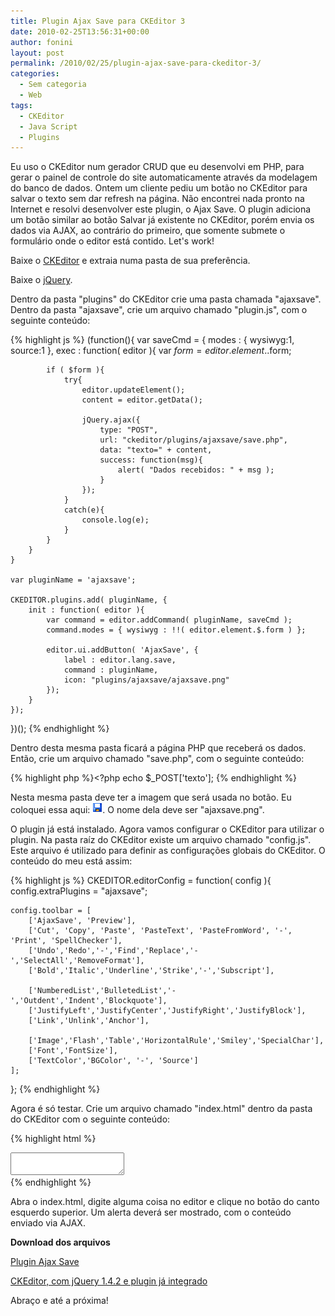 ```yaml
---
title: Plugin Ajax Save para CKEditor 3
date: 2010-02-25T13:56:31+00:00
author: fonini
layout: post
permalink: /2010/02/25/plugin-ajax-save-para-ckeditor-3/
categories:
  - Sem categoria
  - Web
tags:
  - CKEditor
  - Java Script
  - Plugins
---
```

Eu uso o CKEditor num gerador CRUD que eu desenvolvi em PHP, para gerar o painel de controle do site automaticamente através da modelagem do banco de dados. Ontem um cliente pediu um botão no CKEditor para salvar o texto sem dar refresh na página. Não encontrei nada pronto na Internet e resolvi desenvolver este plugin, o Ajax Save. O plugin adiciona um botão similar ao botão Salvar já existente no CKEditor, porém envia os dados via AJAX, ao contrário do primeiro, que somente submete o formulário onde o editor está contido. Let's work!

Baixe o <a href="http://ckeditor.com/download" rel="externo">CKEditor</a> e extraia numa pasta de sua preferência.
  
Baixe o <a href="http://jquery.com" rel="externo">jQuery</a>.

Dentro da pasta "plugins" do CKEditor crie uma pasta chamada "ajaxsave". Dentro da pasta "ajaxsave", crie um arquivo chamado "plugin.js", com o seguinte conteúdo: 

{% highlight js %}
(function(){
	var saveCmd = {
		modes : { wysiwyg:1, source:1 },
		exec : function( editor ){
			var $form = editor.element.$.form;

			if ( $form ){
				try{
					editor.updateElement();
					content = editor.getData();

					jQuery.ajax({
						type: "POST",
						url: "ckeditor/plugins/ajaxsave/save.php",
						data: "texto=" + content,
						success: function(msg){
							alert( "Dados recebidos: " + msg );
						}
					});
				}
				catch(e){
					console.log(e);
				}
			}
		}
	}

	var pluginName = 'ajaxsave';

	CKEDITOR.plugins.add( pluginName, {
		init : function( editor ){
			var command = editor.addCommand( pluginName, saveCmd );
			command.modes = { wysiwyg : !!( editor.element.$.form ) };

			editor.ui.addButton( 'AjaxSave', {
				label : editor.lang.save,
				command : pluginName,
				icon: "plugins/ajaxsave/ajaxsave.png"
			});
		}
	});
})();
{% endhighlight %}

Dentro desta mesma pasta ficará a página PHP que receberá os dados. Então, crie um arquivo chamado "save.php", com o seguinte conteúdo: 

{% highlight php %}<?php
echo $_POST['texto'];
{% endhighlight %}

Nesta mesma pasta deve ter a imagem que será usada no botão. Eu coloquei essa aqui: ![](/images/ajaxsave.png). O nome dela deve ser "ajaxsave.png".

O plugin já está instalado. Agora vamos configurar o CKEditor para utilizar o plugin. Na pasta raíz do CKEditor existe um arquivo chamado "config.js". Este arquivo é utilizado para definir as configurações globais do CKEditor. O conteúdo do meu está assim:

{% highlight js %}
CKEDITOR.editorConfig = function( config ){
	config.extraPlugins = "ajaxsave";

	config.toolbar = [
		['AjaxSave', 'Preview'],
		['Cut', 'Copy', 'Paste', 'PasteText', 'PasteFromWord', '-', 'Print', 'SpellChecker'],
		['Undo','Redo','-','Find','Replace','-','SelectAll','RemoveFormat'],
		['Bold','Italic','Underline','Strike','-','Subscript'],

		['NumberedList','BulletedList','-','Outdent','Indent','Blockquote'],
		['JustifyLeft','JustifyCenter','JustifyRight','JustifyBlock'],
		['Link','Unlink','Anchor'],

		['Image','Flash','Table','HorizontalRule','Smiley','SpecialChar'],
		['Font','FontSize'],
		['TextColor','BGColor', '-', 'Source']
	];
};
{% endhighlight %}

Agora é só testar. Crie um arquivo chamado "index.html" dentro da pasta do CKEditor com o seguinte conteúdo: 

{% highlight html %}
<body>
<head>
	<script type="text/javascript" src="ckeditor/ckeditor.js"></script>
	<script type="text/javascript" src="jquery-1.4.2.min.js"></script>
</head>
<body>
	<form method="post">  
		<textarea name="editor"></textarea>
		<script type="text/javascript">
			CKEDITOR.replace('editor');
		</script>
	</form>
</body>
</html>
{% endhighlight %}

Abra o index.html, digite alguma coisa no editor e clique no botão do canto esquerdo superior. Um alerta deverá ser mostrado, com o conteúdo enviado via AJAX.

**Download dos arquivos**

[Plugin Ajax Save](https://www.dropbox.com/s/i98z3yr77o8u6j1/AjaxSave.plugin.zip?dl=0)

[CKEditor, com jQuery 1.4.2 e plugin já integrado](https://www.dropbox.com/s/k38wrwn0mihnipn/ckeditor.zip?dl=0)

Abraço e até a próxima!